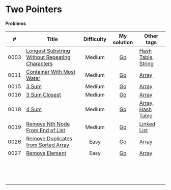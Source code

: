 # Two Pointers



**Problems**

|  #   | Title                                                        | Difficulty |                         My solution                          | Other tags                                                   |
| :--: | ------------------------------------------------------------ | :--------: | :----------------------------------------------------------: | ------------------------------------------------------------ |
| 0003 | [Longest Substring Without Repeating Characters](https://github.com/Apollo4634/LeetCode/blob/master/problem/medium/0003_LongestSubstringWithoutRepeatingCharacters.md) |   Medium   | [Go](https://github.com/Apollo4634/LeetCode/blob/master/solution/hash_table/LongestSubstring.java) | [Hash Table](https://github.com/Apollo4634/LeetCode/blob/master/solution/hash_table/hash_table.md), [String](https://github.com/Apollo4634/LeetCode/blob/master/solution/string/string.md) |
| 0011 | [Container With Most Water](https://github.com/Apollo4634/LeetCode/blob/master/problem/medium/0011_ContainerWithMostWater.md) |   Medium   | [Go](https://github.com/Apollo4634/LeetCode/blob/master/solution/array/ContainerWithMostWater.java) | [Array](https://github.com/Apollo4634/LeetCode/blob/master/solution/array/array.md) |
| 0015 | [3 Sum](https://github.com/Apollo4634/LeetCode/blob/master/problem/array/0015_3Sum.md) |   Medium   | [Go](https://github.com/Apollo4634/LeetCode/blob/master/solution/array/ThreeSum.java) | [Array](https://github.com/Apollo4634/LeetCode/blob/master/solution/array/array.md) |
| 0016 | [3 Sum Closest](https://github.com/Apollo4634/LeetCode/blob/master/problem/array/0016_3SumClosest.md) |   Medium   | [Go](https://github.com/Apollo4634/LeetCode/blob/master/solution/array/ThreeSumClosest.java) | [Array](https://github.com/Apollo4634/LeetCode/blob/master/solution/array/array.md) |
| 0018 | [4 Sum](https://github.com/Apollo4634/LeetCode/blob/master/problem/array/0018_4Sum.md) |   Medium   | [Go](https://github.com/Apollo4634/LeetCode/blob/master/solution/array/FourSum.java) | [Array](https://github.com/Apollo4634/LeetCode/blob/master/solution/array/array.md), [Hash Table](https://github.com/Apollo4634/LeetCode/blob/master/solution/hash_table/hash_table.md) |
| 0019 | [Remove Nth Node From End of List](https://github.com/Apollo4634/LeetCode/blob/master/problem/linked_list/0019_RemoveNthNodeFromEndOfList.md) |   Medium   | [Go](https://github.com/Apollo4634/LeetCode/blob/master/solution/linked_list/RemoveNthNodeFromEndOfList.java) | [Linked List](https://github.com/Apollo4634/LeetCode/blob/master/solution/linked_list/linked_list.md) |
| 0026 | [Remove Duplicates from Sorted Array](https://github.com/Apollo4634/LeetCode/blob/master/problem/array/0026_RemoveDuplicatesFromSortedArray.md) |    Easy    | [Go](https://github.com/Apollo4634/LeetCode/blob/master/solution/array/RemoveDuplicatesFromSortedArray.java) | [Array](https://github.com/Apollo4634/LeetCode/blob/master/solution/array/array.md) |
| 0027 | [Remove Element](https://github.com/Apollo4634/LeetCode/blob/master/problem/array/0027_RemoveElement.md) |    Easy    | [Go](github.com/Apollo4634/LeetCode/blob/master/solution/array/RemoveElement.java) | [Array](https://github.com/Apollo4634/LeetCode/blob/master/solution/array/array.md) |
|      |                                                              |            |                                                              |                                                              |
|      |                                                              |            |                                                              |                                                              |
|      |                                                              |            |                                                              |                                                              |
|      |                                                              |            |                                                              |                                                              |
|      |                                                              |            |                                                              |                                                              |
|      |                                                              |            |                                                              |                                                              |
|      |                                                              |            |                                                              |                                                              |
|      |                                                              |            |                                                              |                                                              |
|      |                                                              |            |                                                              |                                                              |
|      |                                                              |            |                                                              |                                                              |
|      |                                                              |            |                                                              |                                                              |
|      |                                                              |            |                                                              |                                                              |
|      |                                                              |            |                                                              |                                                              |
|      |                                                              |            |                                                              |                                                              |

